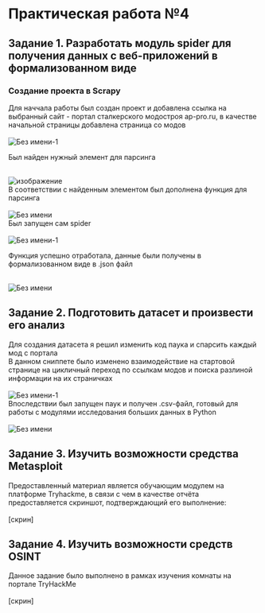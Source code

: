# Практическая работа №4
## Задание 1. Разработать модуль spider для получения данных с веб-приложений в формализованном виде
### Создание проекта в Scrapy
Для наччала работы был создан проект и добавлена ссылка на выбранный сайт - портал сталкерского модостроя ap-pro.ru, в качестве начальной страницы добавлена страница со модов<br /><br />
![Без имени-1](https://github.com/Z-xel/TOIB/assets/70752907/4953a6e9-3af0-4f3a-b665-9f418e70a3aa)

Был найден нужный элемент для парсинга<br /><br />

![изображение](https://github.com/Z-xel/TOIB/assets/70752907/94d11dbe-1929-4ec6-b894-755962bd71a7)
<br />
В соответствии с найденным элементом был дополнена функция для парсинга<br /><br />
![Без имени](https://github.com/Z-xel/TOIB/assets/70752907/1862caa1-1162-444d-97c6-7c5f5999b9bc)
<br />
Был запущен сам spider <br /><br />
![Без имени-1](https://github.com/Z-xel/TOIB/assets/70752907/1bed1c44-f302-4073-98bc-2dcefa552770)

Функция успешно отработала, данные были получены в формализованном виде в .json файл<br /><br />

![Без имени](https://github.com/Z-xel/TOIB/assets/70752907/af96b2b9-4979-4e12-bfb1-fafadcf6c29b)
<br />
## Задание 2. Подготовить датасет и произвести его анализ
Для создания датасета я решил изменить код паука и спарсить каждый мод с портала<br />
В данном сниппете было изменено взаимодействие на стартовой странице на цикличный переход по ссылкам модов и поиска разлиной информации на их страничках<br /><br />
![Без имени-1](https://github.com/Z-xel/TOIB/assets/70752907/bac6a687-7d95-46b4-bc9e-c0436fddc700)
<br />
Впоследствии был запущен паук и получен .csv-файл, готовый для работы с модулями исследования больших данных в Python<br /><br />
![Без имени](https://github.com/Z-xel/TOIB/assets/70752907/7cca5efa-4579-432b-87b0-889e7df0b90f)
## Задание 3. Изучить возможности средства Metasploit
Предоставленный материал является обучающим модулем на платформе Tryhackme, в связи с чем в качестве отчёта предоставляется скриншот, подтверждающий его выполнение: <br /><br />
[скрин]<br />
## Задание 4. Изучить возможности средств OSINT
Данное задание было выполнено в рамках изучения комнаты на портале TryHackMe<br /><br />
[скрин]<br />
